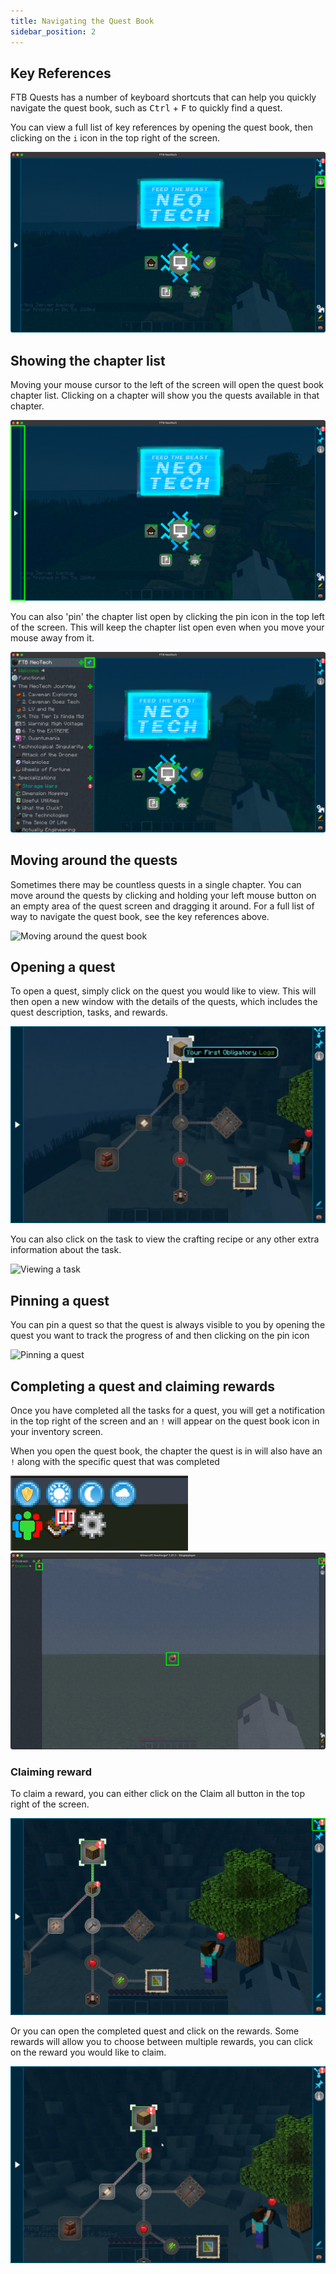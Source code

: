 ```yaml
---
title: Navigating the Quest Book
sidebar_position: 2
---
```


## Key References
FTB Quests has a number of keyboard shortcuts that can help you quickly navigate the quest book, such as <kbd>Ctrl</kbd> + <kbd>F</kbd>
to quickly find a quest.

You can view a full list of key references by opening the quest book, then clicking on the `i` icon in the top right of the screen.

![Key References](../../../../_assets/images/quests/key-reference.webp)

## Showing the chapter list
Moving your mouse cursor to the left of the screen will open the quest book chapter list. Clicking on a chapter will show you the quests available in that chapter.

![Chapter sidebar minimized](../../../../_assets/images/quests/chapter-sidebar-min.webp)

You can also 'pin' the chapter list open by clicking the pin icon in the top left of the screen. This will keep the chapter list open even when you move your mouse away from it.

![Pin chapter sidebar](../../../../_assets/images/quests/chapter-sidebar-pin.webp)

## Moving around the quests
Sometimes there may be countless quests in a single chapter. You can move around the quests by clicking and holding your left mouse button on an empty area of the quest screen
and dragging it around. For a full list of way to navigate the quest book, see the key references above.

![Moving around the quest book](../../../../_assets/images/quests/moving-around-quests.webp)

## Opening a quest
To open a quest, simply click on the quest you would like to view. This will then open a new window with the details of the quests, which includes the quest description, tasks, and rewards.

![Opening a quest](../../../../_assets/images/quests/opening-a-quest.webp)

You can also click on the task to view the crafting recipe or any other extra information about the task.

![Viewing a task](../../../../_assets/images/quests/viewing-a-task.webp)

## Pinning a quest
You can pin a quest so that the quest is always visible to you by opening the quest you want to track the progress of and then clicking on the pin icon

![Pinning a quest](../../../../_assets/images/quests/pinning-a-quest.webp)

## Completing a quest and claiming rewards
Once you have completed all the tasks for a quest, you will get a notification in the top right of the screen and an `!` will appear on the quest book icon in your inventory screen.

When you open the quest book, the chapter the quest is in will also have an `!` along with the specific quest that was completed

![Quest completed](../../../../_assets/images/quests/quest-notification-1.png)
![Quest completed](../../../../_assets/images/quests/quest-notification-2.webp)

### Claiming reward

To claim a reward, you can either click on the Claim all button in the top right of the screen.

![Claiming a reward](../../../../_assets/images/quests/claim-all-rewards.webp)

Or you can open the completed quest and click on the rewards.
Some rewards will allow you to choose between multiple rewards, you can click on the reward you would like to claim.

![Claiming a reward](../../../../_assets/images/quests/claim-rewards.webp)

